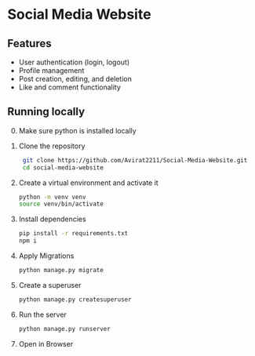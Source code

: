 # Social Media Website

## Features
- User authentication (login, logout)
- Profile management
- Post creation, editing, and deletion
- Like and comment functionality

## Running locally
0. Make sure python is installed locally
1. Clone the repository
   ```bash
    git clone https://github.com/Avirat2211/Social-Media-Website.git
    cd social-media-website
   ```

2. Create a virtual environment and activate it
   ```bash
   python -m venv venv
   source venv/bin/activate
   ```
3. Install dependencies
   ```bash
   pip install -r requirements.txt
   npm i
   ```
4. Apply Migrations
   ```bash
   python manage.py migrate
   ```

5. Create a superuser
   ```bash
   python manage.py createsuperuser
   ```
6. Run the server
   ```bash
   python manage.py runserver
   ```
7. Open in Browser


   
